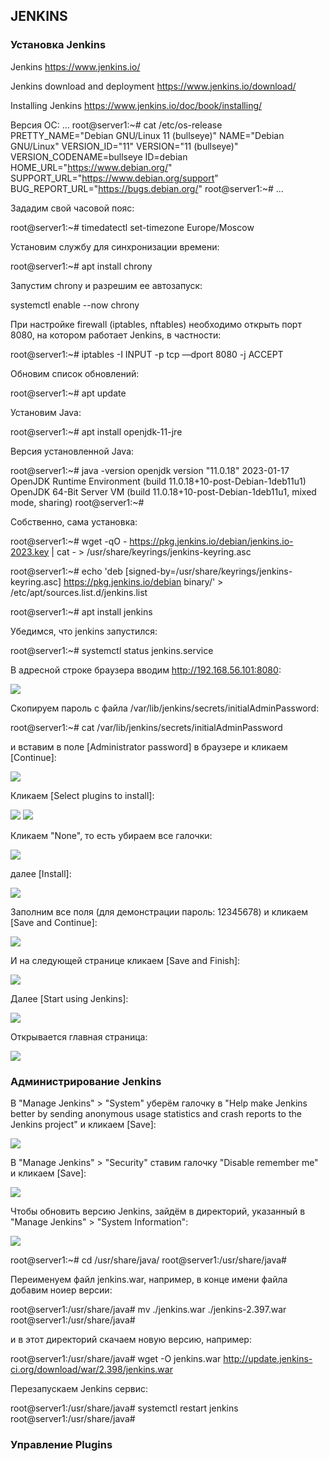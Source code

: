 ## JENKINS

### Установка Jenkins

Jenkins
https://www.jenkins.io/

Jenkins download and deployment
https://www.jenkins.io/download/

Installing Jenkins
https://www.jenkins.io/doc/book/installing/


Версия ОС:
...
root@server1:~# cat /etc/os-release 
PRETTY_NAME="Debian GNU/Linux 11 (bullseye)"
NAME="Debian GNU/Linux"
VERSION_ID="11"
VERSION="11 (bullseye)"
VERSION_CODENAME=bullseye
ID=debian
HOME_URL="https://www.debian.org/"
SUPPORT_URL="https://www.debian.org/support"
BUG_REPORT_URL="https://bugs.debian.org/"
root@server1:~# 
...

Зададим свой часовой пояс:

root@server1:~# timedatectl set-timezone Europe/Moscow


Установим службу для синхронизации времени:

root@server1:~# apt install chrony


Запустим chrony и разрешим ее автозапуск:

systemctl enable --now chrony


При настройке firewall (iptables, nftables) необходимо открыть порт 8080, на котором работает Jenkins, в частности:

root@server1:~# iptables -I INPUT -p tcp —dport 8080 -j ACCEPT


Обновим список обновлений:

root@server1:~# apt update


Установим Java:

root@server1:~# apt install openjdk-11-jre


Версия установленной Java:

root@server1:~# java -version
openjdk version "11.0.18" 2023-01-17
OpenJDK Runtime Environment (build 11.0.18+10-post-Debian-1deb11u1)
OpenJDK 64-Bit Server VM (build 11.0.18+10-post-Debian-1deb11u1, mixed mode, sharing)
root@server1:~# 


Собственно, сама установка:

root@server1:~# wget -qO - https://pkg.jenkins.io/debian/jenkins.io-2023.key | cat - > /usr/share/keyrings/jenkins-keyring.asc


root@server1:~# echo 'deb [signed-by=/usr/share/keyrings/jenkins-keyring.asc] https://pkg.jenkins.io/debian binary/' > /etc/apt/sources.list.d/jenkins.list


root@server1:~# apt install jenkins


Убедимся, что jenkins запустился:

root@server1:~# systemctl status jenkins.service 


В адресной строке браузера вводим http://192.168.56.101:8080:

<img src="./images/Screenshot from 2023-04-02 14-44-47.png" />


Скопируем пароль с файла /var/lib/jenkins/secrets/initialAdminPassword:

root@server1:~# cat /var/lib/jenkins/secrets/initialAdminPassword


и вставим в поле [Administrator password] в браузере и кликаем [Continue]:

<img src="./images/Screenshot from 2023-04-02 16-41-08.png" />


Кликаем [Select plugins to install]:

<img src="./images/Screenshot from 2023-04-02 16-45-11.png" />

<img src="./images/Screenshot from 2023-04-02 16-47-16.png" />


Кликаем "None", то есть убираем все галочки:

<img src="./images/Screenshot from 2023-04-02 17-15-48.png" />


далее [Install]:

<img src="./images/Screenshot from 2023-04-02 17-22-28.png" />


Заполним все поля (для демонстрации пароль: 12345678) и кликаем [Save and Continue]:

<img src="./images/Screenshot from 2023-04-02 17-28-35.png" />


И на следующей странице кликаем [Save and Finish]:

<img src="./images/Screenshot from 2023-04-02 17-29-55.png" />


Далее [Start using Jenkins]:

<img src="./images/Screenshot from 2023-04-02 17-31-45.png" />


Открывается главная страница:

<img src="./images/Screenshot from 2023-04-02 17-33-36.png" />


### Администрирование Jenkins

В "Manage Jenkins" > "System" уберём галочку в "Help make Jenkins better by sending anonymous usage statistics and crash reports to the Jenkins project" и кликаем [Save]:

<img src="./images/Screenshot from 2023-04-02 18-00-27.png" />


В "Manage Jenkins" > "Security" ставим галочку "Disable remember me" и кликаем [Save]:

<img src="./images/Screenshot from 2023-04-02 18-04-49.png" />


Чтобы обновить версию Jenkins, зайдём в директорий, указанный в "Manage Jenkins" > "System Information":

<img src="./images/Screenshot from 2023-04-02 18-29-05.png" />

root@server1:~# cd /usr/share/java/
root@server1:/usr/share/java#


Переименуем файл jenkins.war, например, в конце имени файла добавим ноиер версии:

root@server1:/usr/share/java# mv ./jenkins.war ./jenkins-2.397.war 
root@server1:/usr/share/java# 


и в этот директорий скачаем новую версию, например:

root@server1:/usr/share/java# wget -O jenkins.war http://update.jenkins-ci.org/download/war/2.398/jenkins.war


Перезапускаем Jenkins сервис:

root@server1:/usr/share/java# systemctl restart jenkins 
root@server1:/usr/share/java# 


### Управление Plugins












